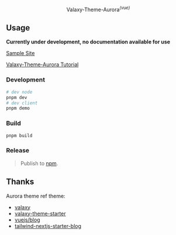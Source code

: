 <p align="center">
Valaxy-Theme-Aurora<sup><em>(vue)</em></sup>
</p>

## Usage

**Currently under development, no documentation available for use**

[Sample Site](https://aurora.z-xl-t.top/)

[Valaxy-Theme-Aurora Tutorial](https://aurora.z-xl-t.top/posts/20230430-valaxy-theme-aurora-tutorial)

### Development

```bash
# dev node
pnpm dev
# dev client
pnpm demo
```
### Build

```bash
pnpm build
```

### Release

> Publish to [npm](https://www.npmjs.com/).

## Thanks

Aurora theme ref theme:

- [valaxy](https://github.com/YunYouJun/valaxy)
- [valaxy-theme-starter](https://github.com/valaxyjs/valaxy-theme-starter)
- [vuejs/blog](https://github.com/vuejs/blog)
- [tailwind-nextjs-starter-blog](https://github.com/timlrx/tailwind-nextjs-starter-blog)

